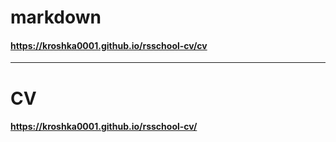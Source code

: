 # markdown
#### https://kroshka0001.github.io/rsschool-cv/cv
----------------------------------------
# CV
#### https://kroshka0001.github.io/rsschool-cv/

